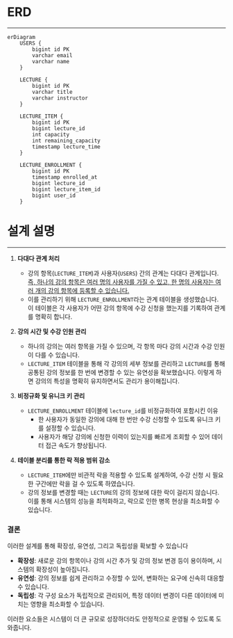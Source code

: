 # ERD

---
```mermaid
erDiagram
    USERS {
        bigint id PK
        varchar email
        varchar name
    }

    LECTURE {
        bigint id PK
        varchar title
        varchar instructor
    }

    LECTURE_ITEM {
        bigint id PK
        bigint lecture_id
        int capacity
        int remaining_capacity
        timestamp lecture_time
    }

    LECTURE_ENROLLMENT {
        bigint id PK
        timestamp enrolled_at
        bigint lecture_id
        bigint lecture_item_id
        bigint user_id
    }
```

# 설계 설명

---
1. **다대다 관계 처리**  
   - 강의 항목(`LECTURE_ITEM`)과 사용자(`USERS`) 간의 관계는 다대다 관계입니다. <u>즉, 하나의 강의 항목은 여러 명의 사용자를 가질 수 있고, 한 명의 사용자는 여러 개의 강의 항목에 등록할 수 있습니다.</u>
   - 이를 관리하기 위해 `LECTURE_ENROLLMENT`라는 관계 테이블을 생성했습니다. 이 테이블은 각 사용자가 어떤 강의 항목에 수강 신청을 했는지를 기록하여 관계를 명확히 합니다.

2. **강의 시간 및 수강 인원 관리**  
   - 하나의 강의는 여러 항목을 가질 수 있으며, 각 항목 마다 강의 시간과 수강 인원이 다를 수 있습니다.
   - `LECTURE_ITEM` 테이블을 통해 각 강의의 세부 정보를 관리하고 `LECTURE`를 통해 공통된 강의 정보를 한 번에 변경할 수 있는 유연성을 확보했습니다. 이렇게 하면 강의의 특성을 명확히 유지하면서도 관리가 용이해집니다.

3. **비정규화 및 유니크 키 관리**  
   - `LECTURE_ENROLLMENT` 테이블에 `lecture_id`를 비정규화하여 포함시킨 이유 
     - 한 사용자가 동일한 강의에 대해 한 번만 수강 신청할 수 있도록 유니크 키를 설정할 수 있습니다. 
     - 사용자가 해당 강의에 신청한 이력이 있는지를 빠르게 조회할 수 있어 데이터 접근 속도가 향상됩니다.

4. **테이블 분리를 통한 락 적용 범위 감소**  
   - `LECTURE_ITEM`에만 비관적 락을 적용할 수 있도록 설계하여, 수강 신청 시 필요한 구간에만 락을 걸 수 있도록 하였습니다. 
   - 강의 정보를 변경할 때는 `LECTURE`의 강의 정보에 대한 락이 걸리지 않습니다. 이를 통해 시스템의 성능을 최적화하고, 락으로 인한 병목 현상을 최소화할 수 있습니다.

### 결론
이러한 설계를 통해 확장성, 유연성, 그리고 독립성을 확보할 수 있습니다

- **확장성**: 새로운 강의 항목이나 강의 시간 추가 및 강의 정보 변경 등이 용이하며, 시스템의 확장성이 높아집니다.
- **유연성**: 강의 정보를 쉽게 관리하고 수정할 수 있어, 변화하는 요구에 신속히 대응할 수 있습니다.
- **독립성**: 각 구성 요소가 독립적으로 관리되어, 특정 데이터 변경이 다른 데이터에 미치는 영향을 최소화할 수 있습니다.

이러한 요소들은 시스템이 더 큰 규모로 성장하더라도 안정적으로 운영될 수 있도록 도와줍니다.
